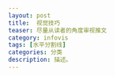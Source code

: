 ```yaml
---
layout: post
title:  视觉技巧
teaser: 尽量从读者的角度审视推文
category: infovis
tags: [水平分割线]
categories: 分类
description: 描述。
---
```

